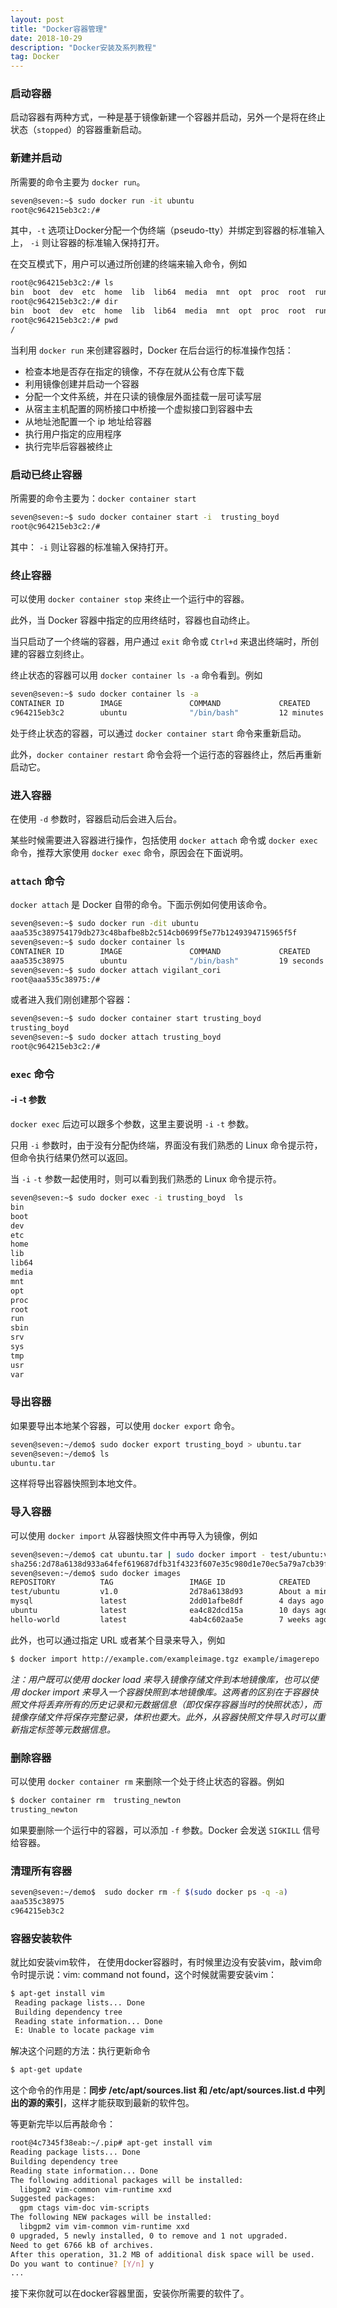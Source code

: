 ```yaml
---
layout: post
title: "Docker容器管理"
date: 2018-10-29
description: "Docker安装及系列教程"
tag: Docker
---
```


### 启动容器

启动容器有两种方式，一种是基于镜像新建一个容器并启动，另外一个是将在终止状态（`stopped`）的容器重新启动。

### 新建并启动

所需要的命令主要为 `docker run`。

```bash
seven@seven:~$ sudo docker run -it ubuntu
root@c964215eb3c2:/# 
```

其中，`-t` 选项让Docker分配一个伪终端（pseudo-tty）并绑定到容器的标准输入上， `-i` 则让容器的标准输入保持打开。

在交互模式下，用户可以通过所创建的终端来输入命令，例如

```bash
root@c964215eb3c2:/# ls
bin  boot  dev  etc  home  lib  lib64  media  mnt  opt  proc  root  run  sbin  srv  sys  tmp  usr  var
root@c964215eb3c2:/# dir
bin  boot  dev	etc  home  lib	lib64  media  mnt  opt	proc  root  run  sbin  srv  sys  tmp  usr  var
root@c964215eb3c2:/# pwd
/
```

当利用 `docker run` 来创建容器时，Docker 在后台运行的标准操作包括：

- 检查本地是否存在指定的镜像，不存在就从公有仓库下载
- 利用镜像创建并启动一个容器
- 分配一个文件系统，并在只读的镜像层外面挂载一层可读写层
- 从宿主主机配置的网桥接口中桥接一个虚拟接口到容器中去
- 从地址池配置一个 ip 地址给容器
- 执行用户指定的应用程序
- 执行完毕后容器被终止

### 启动已终止容器

所需要的命令主要为：`docker container start`

```bash
seven@seven:~$ sudo docker container start -i  trusting_boyd
root@c964215eb3c2:/# 
```

其中： `-i` 则让容器的标准输入保持打开。

### 终止容器

可以使用 `docker container stop` 来终止一个运行中的容器。

此外，当 Docker 容器中指定的应用终结时，容器也自动终止。

当只启动了一个终端的容器，用户通过 `exit` 命令或 `Ctrl+d` 来退出终端时，所创建的容器立刻终止。

终止状态的容器可以用 `docker container ls -a` 命令看到。例如

```bash
seven@seven:~$ sudo docker container ls -a
CONTAINER ID        IMAGE               COMMAND             CREATED             STATUS                          PORTS               NAMES
c964215eb3c2        ubuntu              "/bin/bash"         12 minutes ago      Exited (0) About a minute ago                       trusting_boyd
```

处于终止状态的容器，可以通过 `docker container start` 命令来重新启动。

此外，`docker container restart` 命令会将一个运行态的容器终止，然后再重新启动它。

### 进入容器

在使用 `-d` 参数时，容器启动后会进入后台。

某些时候需要进入容器进行操作，包括使用 `docker attach` 命令或 `docker exec` 命令，推荐大家使用 `docker exec` 命令，原因会在下面说明。

### `attach` 命令

`docker attach` 是 Docker 自带的命令。下面示例如何使用该命令。

```bash
seven@seven:~$ sudo docker run -dit ubuntu
aaa535c389754179db273c48bafbe8b2c514cb0699f5e77b1249394715965f5f
seven@seven:~$ sudo docker container ls
CONTAINER ID        IMAGE               COMMAND             CREATED             STATUS              PORTS               NAMES
aaa535c38975        ubuntu              "/bin/bash"         19 seconds ago      Up 17 seconds                           vigilant_cori
seven@seven:~$ sudo docker attach vigilant_cori
root@aaa535c38975:/# 
```

或者进入我们刚创建那个容器：

```bash
seven@seven:~$ sudo docker container start trusting_boyd
trusting_boyd
seven@seven:~$ sudo docker attach trusting_boyd
root@c964215eb3c2:/# 
```

### `exec` 命令

#### -i -t 参数

`docker exec` 后边可以跟多个参数，这里主要说明 `-i` `-t` 参数。

只用 `-i` 参数时，由于没有分配伪终端，界面没有我们熟悉的 Linux 命令提示符，但命令执行结果仍然可以返回。

当 `-i` `-t` 参数一起使用时，则可以看到我们熟悉的 Linux 命令提示符。

```bash
seven@seven:~$ sudo docker exec -i trusting_boyd  ls 
bin
boot
dev
etc
home
lib
lib64
media
mnt
opt
proc
root
run
sbin
srv
sys
tmp
usr
var
```

### 导出容器

如果要导出本地某个容器，可以使用 `docker export` 命令。

```bash
seven@seven:~/demo$ sudo docker export trusting_boyd > ubuntu.tar
seven@seven:~/demo$ ls
ubuntu.tar
```

这样将导出容器快照到本地文件。

### 导入容器

可以使用 `docker import` 从容器快照文件中再导入为镜像，例如

```bash
seven@seven:~/demo$ cat ubuntu.tar | sudo docker import - test/ubuntu:v1.0
sha256:2d78a6138d933a64fef619687dfb31f4323f607e35c980d1e70ec5a79a7cb39f
seven@seven:~/demo$ sudo docker images 
REPOSITORY          TAG                 IMAGE ID            CREATED              SIZE
test/ubuntu         v1.0                2d78a6138d93        About a minute ago   69.8MB
mysql               latest              2dd01afbe8df        4 days ago           485MB
ubuntu              latest              ea4c82dcd15a        10 days ago          85.8MB
hello-world         latest              4ab4c602aa5e        7 weeks ago          1.84kB
```

此外，也可以通过指定 URL 或者某个目录来导入，例如

```bash
$ docker import http://example.com/exampleimage.tgz example/imagerepo
```

*注：用户既可以使用 docker load 来导入镜像存储文件到本地镜像库，也可以使用 docker import 来导入一个容器快照到本地镜像库。这两者的区别在于容器快照文件将丢弃所有的历史记录和元数据信息（即仅保存容器当时的快照状态），而镜像存储文件将保存完整记录，体积也要大。此外，从容器快照文件导入时可以重新指定标签等元数据信息。*

### 删除容器

可以使用 `docker container rm` 来删除一个处于终止状态的容器。例如

```bash
$ docker container rm  trusting_newton
trusting_newton
```

如果要删除一个运行中的容器，可以添加 `-f` 参数。Docker 会发送 `SIGKILL` 信号给容器。

### 清理所有容器

```bash
seven@seven:~/demo$  sudo docker rm -f $(sudo docker ps -q -a)
aaa535c38975
c964215eb3c2
```

### 容器安装软件

就比如安装vim软件， 在使用docker容器时，有时候里边没有安装vim，敲vim命令时提示说：vim: command not found，这个时候就需要安装vim：

```bash
$ apt-get install vim
 Reading package lists... Done
 Building dependency tree       
 Reading state information... Done
 E: Unable to locate package vim
```

解决这个问题的方法：执行更新命令

```bash
$ apt-get update
```

这个命令的作用是：**同步 /etc/apt/sources.list 和 /etc/apt/sources.list.d 中列出的源的索引**，这样才能获取到最新的软件包。

等更新完毕以后再敲命令：

```bash
root@4c7345f38eab:~/.pip# apt-get install vim
Reading package lists... Done
Building dependency tree       
Reading state information... Done
The following additional packages will be installed:
  libgpm2 vim-common vim-runtime xxd
Suggested packages:
  gpm ctags vim-doc vim-scripts
The following NEW packages will be installed:
  libgpm2 vim vim-common vim-runtime xxd
0 upgraded, 5 newly installed, 0 to remove and 1 not upgraded.
Need to get 6766 kB of archives.
After this operation, 31.2 MB of additional disk space will be used.
Do you want to continue? [Y/n] y
...
```

接下来你就可以在docker容器里面，安装你所需要的软件了。

